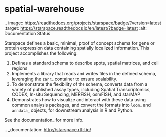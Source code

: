 # spatial-warehouse

.. image:: https://readthedocs.org/projects/starspace/badge/?version=latest
:target: https://starspace.readthedocs.io/en/latest/?badge=latest
:alt: Documentation Status

Starspace defines a basic, minimal, proof of concept schema for gene or protein expression data
containing spatially localized information. This project accomplishes the following:

1. Defines a standard schema to describe spots, spatial matrices, and cell regions
2. Implements a library that reads and writes files in the defined schema, leveraging the `zarr`_
   container to ensure scalability.
3. To demonstrate the flexibility of the schema, converts data from a variety of published assay
   types, including Spatial Transcriptomics, CODEX, In-situ Sequencing, MERFISH, osmFISH, and
   starMAP
4. Demonstrates how to visualize and interact with these data using common analysis packages, and
   convert the formats into `loom`_ and `anndata`_ objects, for downstream analysis in R and
   Python.
  
See the documentation_ for more info. 

.. _documentation: http://starspace.rtfd.io/



